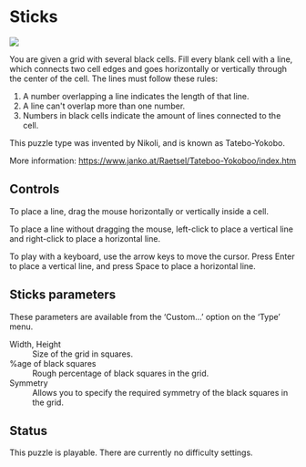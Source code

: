 # Sticks

![](https://raw.githubusercontent.com/x-sheep/puzzles-unreleased/master/docs/img/sticks.png)

You are given a grid with several black cells. Fill every blank cell with a line, which connects two cell edges and goes horizontally or vertically through the center of the cell. The lines must follow these rules:

1. A number overlapping a line indicates the length of that line.
2. A line can't overlap more than one number.
3. Numbers in black cells indicate the amount of lines connected to the cell.

This puzzle type was invented by Nikoli, and is known as Tatebo-Yokobo.

More information: https://www.janko.at/Raetsel/Tateboo-Yokoboo/index.htm

## Controls

To place a line, drag the mouse horizontally or vertically inside a cell.

To place a line without dragging the mouse, left-click to place a vertical line and right-click to place a horizontal line.

To play with a keyboard, use the arrow keys to move the cursor. Press Enter to place a vertical line, and press Space to place a horizontal line.

## Sticks parameters

These parameters are available from the ‘Custom…’ option on the ‘Type’ menu.

<dl>
	<dt>Width, Height</dt>
	<dd>Size of the grid in squares.</dd>
	<dt>%age of black squares</dt>
	<dd>Rough percentage of black squares in the grid.</dd>
	<dt>Symmetry</dt>
	<dd>Allows you to specify the required symmetry of the black squares in the grid.</dd>
</dl>

## Status

This puzzle is playable. There are currently no difficulty settings.
